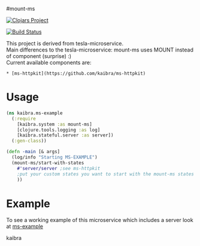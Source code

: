 #mount-ms

[![Clojars Project](http://clojars.org/kaibra/mount-ms/latest-version.svg)](http://clojars.org/kaibra/mount-ms)   

[![Build Status](https://travis-ci.org/kaibra/mount-ms.svg)](https://travis-ci.org/kaibra/mount-ms)  

This project is derived from tesla-microservice.  
Main differences to the tesla-microservice: mount-ms uses MOUNT instead of component (surprise) :)   
Current available components are: 

    * [ms-httpkit](https://github.com/kaibra/ms-httpkit)

# Usage

```clj
(ns kaibra.ms-example
  (:require
    [kaibra.system :as mount-ms]
    [clojure.tools.logging :as log]
    [kaibra.stateful.server :as server])
  (:gen-class))

(defn -main [& args]
  (log/info "Starting MS-EXAMPLE")
  (mount-ms/start-with-states
    #'server/server ;see ms-httpkit
    ;put your custom states you want to start with the mount-ms states here
    ))

```

# Example
To see a working example of this microservice which includes a server look at [ms-example](https://github.com/kaibra/ms-example)

kaibra
